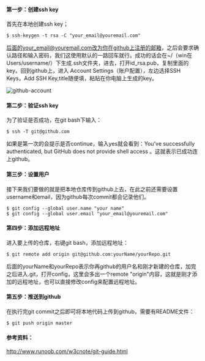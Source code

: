 #### 第一步：创建ssh key

首先在本地创建ssh key；

```
$ ssh-keygen -t rsa -C "your_email@youremail.com"
```

后面的your_email@youremail.com改为你在github上注册的邮箱，之后会要求确认路径和输入密码，我们这使用默认的一路回车就行。成功的话会在~/（win在Users/username/）下生成.ssh文件夹，进去，打开id_rsa.pub，复制里面的key。回到github上，进入 Account Settings（账户配置），左边选择SSH Keys，Add SSH Key,title随便填，粘贴在你电脑上生成的key。

![github-account](http://www.runoob.com/wp-content/uploads/2014/05/github-account.jpg)

#### 第二步：验证ssh key

为了验证是否成功，在git bash下输入：

```
$ ssh -T git@github.com
```

如果是第一次的会提示是否continue，输入yes就会看到：You've successfully authenticated, but GitHub does not provide shell access 。这就表示已成功连上github。

#### 第三步：设置用户

接下来我们要做的就是把本地仓库传到github上去，在此之前还需要设置username和email，因为github每次commit都会记录他们。

```
$ git config --global user.name "your name"
$ git config --global user.email "your_email@youremail.com"
```

#### 第四步：添加远程地址

进入要上传的仓库，右键git bash，添加远程地址：

```
$ git remote add origin git@github.com:yourName/yourRepo.git
```

后面的yourName和yourRepo表示你再github的用户名和刚才新建的仓库，加完之后进入.git，打开config，这里会多出一个remote "origin"内容，这就是刚才添加的远程地址，也可以直接修改config来配置远程地址。

#### 第五步：推送到github

在执行完git commit之后即可将本地代码上传到github，需要有README文件：

```
$ git push origin master
```

#### 参考资料：

<http://www.runoob.com/w3cnote/git-guide.html>
